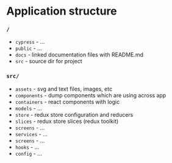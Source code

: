 # Application structure

### `/`

- `cypress` - ...
- `public` - ...
- `docs` - linked documentation files with README.md
- `src` - source dir for project

### `src/`

- `assets` - svg and text files, images, etc
- `components` - dump components which are using across app
- `containers` - react components with logic
- `models` - ...
- `store` - redux store configuration and reducers
- `slices` - redux store slices (redux toolkit)
- `screens` - ...
- `services` - ...
- `screens` - ...
- `hooks` - ...
- `config` - ...
